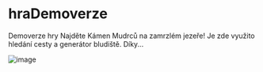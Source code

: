 # hraDemoverze
Demoverze hry
Najděte Kámen Mudrců na zamrzlém jezeře!
Je zde využito hledání cesty a generátor bludiště.
Díky...

![image](https://user-images.githubusercontent.com/85372451/191652071-b3dd7b5a-1eca-401d-9191-b0f24c68970f.png)
